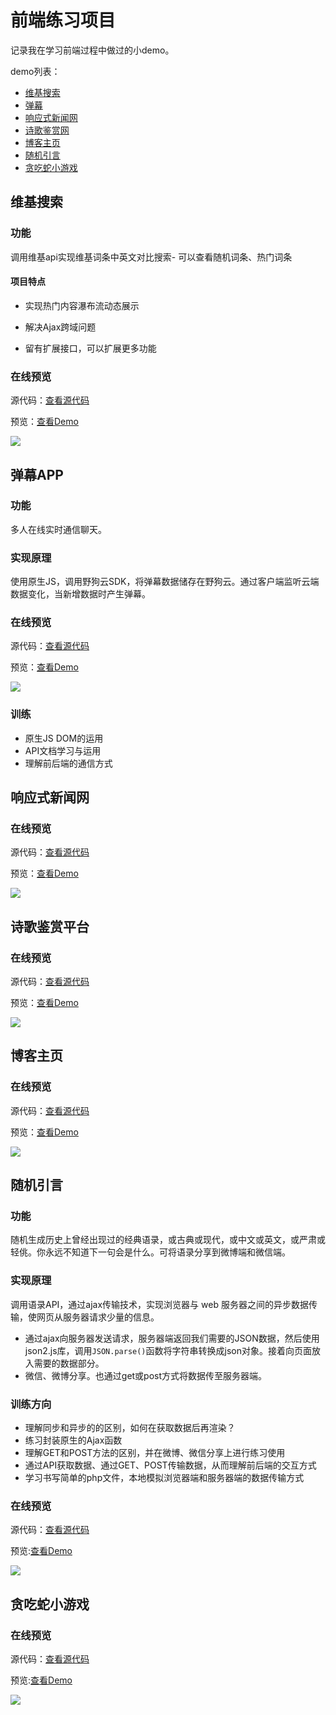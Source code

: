 # 前端练习项目

记录我在学习前端过程中做过的小demo。

demo列表：

- [维基搜索](#02)
- [弹幕](#01)
- [响应式新闻网](#03)
- [诗歌鉴赏网](#04)
- [博客主页](#05)
- [随机引言](#06)
- [贪吃蛇小游戏](#07)

## <h2 id='#02'>维基搜索</h2>

### 功能

调用维基api实现维基词条中英文对比搜索- 可以查看随机词条、热门词条 

#### 项目特点

- 实现热门内容瀑布流动态展示

- 解决Ajax跨域问题

- 留有扩展接口，可以扩展更多功能

### 在线预览

源代码：[查看源代码]()

预览：[查看Demo](https://codepen.io/Anilway/full/jzwzZo)

![](readme-data/02.png)

## <h2 id='01'>弹幕APP</h2>

### 功能

多人在线实时通信聊天。

### 实现原理

使用原生JS，调用野狗云SDK，将弹幕数据储存在野狗云。通过客户端监听云端数据变化，当新增数据时产生弹幕。

### 在线预览

源代码：[查看源代码]()

预览：[查看Demo](https://codepen.io/Anilway/full/ZxpMog/)

![](https://t1.picb.cc/uploads/2018/03/18/2Jzviu.gif)

### 训练

- 原生JS DOM的运用
- API文档学习与运用
- 理解前后端的通信方式

## <h2 id='#03'>响应式新闻网</h2>

### 在线预览

源代码：[查看源代码]()

预览：[查看Demo]()

![](readme-data/03.png)

## <h2 id='#04'>诗歌鉴赏平台</h2>

### 在线预览

源代码：[查看源代码]()

预览：[查看Demo]()

![](readme-data/04.png)

## <h2 id='#05'>博客主页</h2>

### 在线预览

源代码：[查看源代码]()

预览：[查看Demo]()

![](readme-data/05.png)

## <h2 id='#06'>随机引言</h2>

### 功能

随机生成历史上曾经出现过的经典语录，或古典或现代，或中文或英文，或严肃或轻佻。你永远不知道下一句会是什么。可将语录分享到微博端和微信端。

### 实现原理

调用语录API，通过ajax传输技术，实现浏览器与 web 服务器之间的异步数据传输，使网页从服务器请求少量的信息。

- 通过ajax向服务器发送请求，服务器端返回我们需要的JSON数据，然后使用json2.js库，调用`JSON.parse()`函数将字符串转换成json对象。接着向页面放入需要的数据部分。
- 微信、微博分享。也通过get或post方式将数据传至服务器端。

### 训练方向

- 理解同步和异步的的区别，如何在获取数据后再渲染？
- 练习封装原生的Ajax函数
- 理解GET和POST方法的区别，并在微博、微信分享上进行练习使用
- 通过API获取数据、通过GET、POST传输数据，从而理解前后端的交互方式
- 学习书写简单的php文件，本地模拟浏览器端和服务器端的数据传输方式

### 在线预览

源代码：[查看源代码]()

预览:[查看Demo](https://codepen.io/Anilway/full/BrQoLo/)

![](readme-data/06.gif)

## <h2 id='07'>贪吃蛇小游戏</h2>

### 在线预览

源代码：[查看源代码]()

预览:[查看Demo]()

![](readme-data/07.gif)